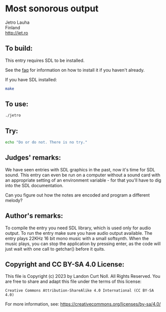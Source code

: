 # Most sonorous output

Jetro Lauha\
Finland\
<http://jet.ro>

## To build:

This entry requires SDL to be installed.

See the [faq](/faq.md) for information on how to install it if you haven't
already.

If you have SDL installed:

```sh
make
```


## To use:

```sh
./jetro
```

## Try:

```sh
echo "Do or do not. There is no try."
```

## Judges' remarks:

We have seen entries with SDL graphics in the past, now it's time for SDL
sound. This entry can even be run on a computer without a sound card with an
appropriate setting of an environment variable - for that you'll have to dig
into the SDL documentation.

Can you figure out how the notes are encoded and program a different melody?

## Author's remarks:

To compile the entry you need SDL library, which is used only for audio
output. To run the entry make sure you have audio output available. The entry
plays 22KHz 16 bit mono music with a small softsynth. When the music plays,
you can stop the application by pressing enter, as the code will just wait
with one call to getchar() before it quits.

## Copyright and CC BY-SA 4.0 License:

This file is Copyright (c) 2023 by Landon Curt Noll.  All Rights Reserved.
You are free to share and adapt this file under the terms of this license:

    Creative Commons Attribution-ShareAlike 4.0 International (CC BY-SA 4.0)

For more information, see: https://creativecommons.org/licenses/by-sa/4.0/
